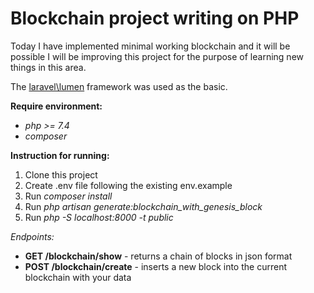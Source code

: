 # Blockchain project writing on PHP

Today I have implemented minimal working blockchain and it will be possible I will be improving this project for the purpose of learning new things in this area.
 
 The [laravel\lumen](https://lumen.laravel.com) framework was used as the basic.  
 
 **Require environment:**
 * *php >= 7.4*
 * *composer*
 
 **Instruction for running:**
 1. Clone this project
 2. Create .env file following the existing env.example 
 3. Run *composer install*
 4. Run *php artisan generate:blockchain_with_genesis_block*
 5. Run *php -S localhost:8000 -t public*
 
 *Endpoints:*
 * **GET /blockchain/show** - returns a chain of blocks in json format 
 * **POST /blockchain/create** - inserts a new block into the current blockchain with your data
 
 
 
